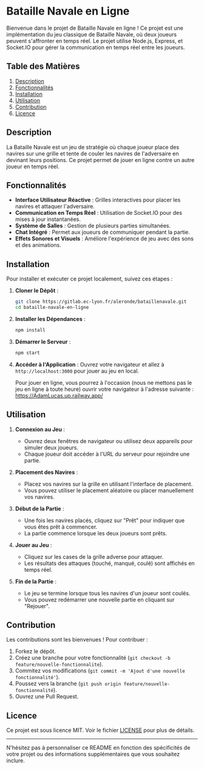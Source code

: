 # Bataille Navale en Ligne

Bienvenue dans le projet de Bataille Navale en ligne ! Ce projet est une implémentation du jeu classique de Bataille Navale, où deux joueurs peuvent s'affronter en temps réel. Le projet utilise Node.js, Express, et Socket.IO pour gérer la communication en temps réel entre les joueurs.

## Table des Matières

1. [Description](#description)
2. [Fonctionnalités](#fonctionnalités)
3. [Installation](#installation)
4. [Utilisation](#utilisation)
5. [Contribution](#contribution)
6. [Licence](#licence)

## Description

La Bataille Navale est un jeu de stratégie où chaque joueur place des navires sur une grille et tente de couler les navires de l'adversaire en devinant leurs positions. Ce projet permet de jouer en ligne contre un autre joueur en temps réel.

## Fonctionnalités

- **Interface Utilisateur Réactive** : Grilles interactives pour placer les navires et attaquer l'adversaire.
- **Communication en Temps Réel** : Utilisation de Socket.IO pour des mises à jour instantanées.
- **Système de Salles** : Gestion de plusieurs parties simultanées.
- **Chat Intégré** : Permet aux joueurs de communiquer pendant la partie.
- **Effets Sonores et Visuels** : Améliore l'expérience de jeu avec des sons et des animations.

## Installation

Pour installer et exécuter ce projet localement, suivez ces étapes :

1. **Cloner le Dépôt** :
   ```bash
   git clone https://gitlab.ec-lyon.fr/aleronde/bataillenavale.git
   cd bataille-navale-en-ligne
   ```

2. **Installer les Dépendances** :
   ```bash
   npm install
   ```

3. **Démarrer le Serveur** :
   ```bash
   npm start
   ```

4. **Accéder à l'Application** :
   Ouvrez votre navigateur et allez à `http://localhost:3000` pour jouer au jeu en local.
   
   Pour jouer en ligne, vous pourrez à l'occasion (nous ne mettons pas le jeu en ligne à toute heure) ouvrir votre navigateur à l'adresse suivante : https://AdamLucas.up.railway.app/

## Utilisation

1. **Connexion au Jeu** :
   - Ouvrez deux fenêtres de navigateur ou utilisez deux appareils pour simuler deux joueurs.
   - Chaque joueur doit accéder à l'URL du serveur pour rejoindre une partie.

2. **Placement des Navires** :
   - Placez vos navires sur la grille en utilisant l'interface de placement.
   - Vous pouvez utiliser le placement aléatoire ou placer manuellement vos navires.

3. **Début de la Partie** :
   - Une fois les navires placés, cliquez sur "Prêt" pour indiquer que vous êtes prêt à commencer.
   - La partie commence lorsque les deux joueurs sont prêts.

4. **Jouer au Jeu** :
   - Cliquez sur les cases de la grille adverse pour attaquer.
   - Les résultats des attaques (touché, manqué, coulé) sont affichés en temps réel.

5. **Fin de la Partie** :
   - Le jeu se termine lorsque tous les navires d'un joueur sont coulés.
   - Vous pouvez redémarrer une nouvelle partie en cliquant sur "Rejouer".

## Contribution

Les contributions sont les bienvenues ! Pour contribuer :

1. Forkez le dépôt.
2. Créez une branche pour votre fonctionnalité (`git checkout -b feature/nouvelle-fonctionnalite`).
3. Commitez vos modifications (`git commit -m 'Ajout d'une nouvelle fonctionnalité'`).
4. Poussez vers la branche (`git push origin feature/nouvelle-fonctionnalité`).
5. Ouvrez une Pull Request.

## Licence

Ce projet est sous licence MIT. Voir le fichier [LICENSE](LICENSE) pour plus de détails.

---

N'hésitez pas à personnaliser ce README en fonction des spécificités de votre projet ou des informations supplémentaires que vous souhaitez inclure.